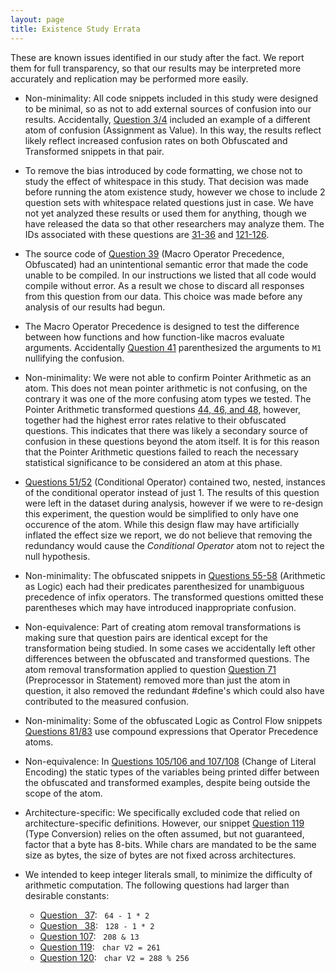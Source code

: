 ```yaml
---
layout: page
title: Existence Study Errata
---
```


These are known issues identified in our study after the fact. We report them for full transparency, so that our results may be interpreted more accurately and replication may be performed more easily.

<a name="implicit_predicate_assignment"></a>
* Non-minimality: All code snippets included in this study were designed to be
minimal, so as not to add external sources of confusion into our results.
Accidentally, [Question 3/4](questions#q3) included an example of a different
atom of confusion (Assignment as Value). In this way, the results reflect likely
reflect increased confusion rates on both Obfuscated and Transformed snippets
in that pair.

<a name="indentation"></a>
* To remove the bias introduced by code formatting, we chose not to study the effect of whitespace in this study. That decision was made before running the atom existence study, however we chose to include 2 question sets with whitespace related questions just in case. We have not yet analyzed these results or used them for anything, though we have released the data so that other researchers may analyze them. The IDs associated with these questions are [31-36](questions#q31) and [121-126](questions#q121).

<a name="macro_name"></a>
* The source code of [Question 39](questions#q39) (Macro Operator Precedence, Obfuscated) had an unintentional semantic error that made the code unable to be compiled. In our instructions we listed that all code would compile without error. As a result we chose to discard all responses from this question from our data. This choice was made before any analysis of our results had begun.

<a name="macro_parens"></a>
* The Macro Operator Precedence is designed to test the difference between how functions and how function-like macros evaluate arguments. Accidentally [Question 41](questions#q41) parenthesized the arguments to `M1` nullifying the confusion.

<a name="pointer_arithmetic"></a>
* Non-minimality: We were not able to confirm Pointer Arithmetic as an atom. This does not mean
pointer arithmetic is not confusing, on the contrary it was one of the more
confusing atom types we tested. The Pointer Arithmetic transformed questions
[44, 46, and 48](questions#q44), however, together had the highest error rates
relative to their obfuscated questions. This indicates that there was likely a
secondary source of confusion in these questions beyond the atom itself. It is
for this reason that the Pointer Arithmetic questions failed to reach the
necessary statistical significance to be considered an atom at this phase.

<a name="nested"></a>
* [Questions 51/52](questions#q51) (Conditional Operator) contained two, nested, instances of the conditional operator instead of just 1. The results of this question were left in the dataset during analysis, however if we were to re-design this experiment, the question would be simplified to only have one occurence of the atom. While this design flaw may have artificially inflated the effect size we report, we do not believe that removing the redundancy would cause the *Conditional Operator* atom not to reject the null hypothesis.

<a name="arithmetic_parens"></a>
* Non-minimality: The obfuscated snippets in [Questions 55-58](questions#q55)
  (Arithmetic as Logic) each had their predicates parenthesized for unambiguous
  precedence of infix operators. The transformed questions omitted these
  parentheses which may have introduced inappropriate confusion.

<a name="preprocessor_simplification"></a>
* Non-equivalence: Part of creating atom removal transformations is making sure
  that question pairs are identical except for the transformation being
  studied. In some cases we accidentally left other differences between the
  obfuscated and transformed questions.  The atom removal transformation applied
  to question [Question 71](questions#q71) (Preprocessor in Statement) removed
  more than just the atom in question, it also removed the redundant #define's
  which could also have contributed to the measured confusion.

<a name="logic_precedence"></a>
* Non-minimality: Some of the obfuscated Logic as Control Flow
  snippets [Questions 81/83](questions#q81) use compound expressions that
  Operator Precedence atoms.

<a name="type_consistency"></a>
* Non-equivalence: In [Questions 105/106 and 107/108](questions#q105) (Change of Literal
  Encoding) the static types of the variables being printed differ between the
  obfuscated and transformed examples, despite being outside the scope of the
  atom.

<a name="8_bit_byte"></a>
* Architecture-specific: We specifically excluded code that relied on
  architecture-specific definitions. However, our
  snippet [Question 119](questions#q119) (Type Conversion) relies on the often
  assumed, but not guaranteed, factor that a byte has 8-bits. While chars are
  mandated to be the same size as bytes, the size of bytes are not fixed across
  architectures.

<a name="big_literal"></a>
* We intended to keep integer literals small, to minimize the difficulty of arithmetic computation. The following questions had larger than desirable constants:

  * [Question &nbsp;&nbsp;37](questions#q37): &nbsp;&nbsp;`64 - 1 * 2`
  * [Question &nbsp;&nbsp;38](questions#q37): &nbsp;&nbsp;`128 - 1 * 2`
  * [Question 107](questions#q37): &nbsp;&nbsp;`208 & 13`
  * [Question 119](questions#q37): &nbsp;&nbsp;`char V2 = 261`
  * [Question 120](questions#q37): &nbsp;&nbsp;`char V2 = 288 % 256`


